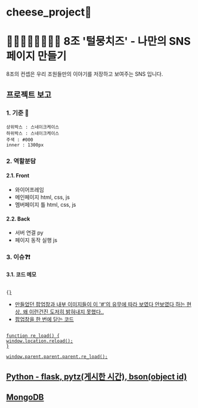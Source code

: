 # cheese_project🧀 
  
🐶🐱🐰🦊🐻🐻‍❄️🐯 8조 '털뭉치즈' - 나만의 SNS 페이지 만들기  
===================================
8조의 컨셉은 우리 조원들만의 이야기를 저장하고 보여주는 SNS 입니다.

## 프로젝트 보고  

### 1. 기준 📂 
<pre><code>상위박스 : 스네이크케이스
하위박스 : 스네이크케이스  
주색 : #000
inner : 1300px
</code></pre>
  
### 2. 역할분담  
#### 2.1. Front  
* 와이어프레임  
* 메인페이지 html, css, js  
* 멤버페이지 틀 html, css, js  
#### 2.2. Back  
* 서버 연결 py  
* 페이지 동작 실행 js  

### 3. 이슈❓❗️
#### 3.1. 코드 메모
<pre><code> 
{<a href=“#”>}
</code></pre>
* 만들었던 팝업창과 내부 이미지들이 이 '#'의 유무에 따라 보였다 안보였다 하는 현상. 왜 이런건진 도저히 밝혀내지 못했다..
* 팝업창을 한 번에 닫는 코드 
<pre><code>
function re_load() {
window.location.reload();
}

window.parent.parent.parent.re_load();
</code></pre>


## Python - flask, pytz(게시한 시간), bson(object id)
## MongoDB
